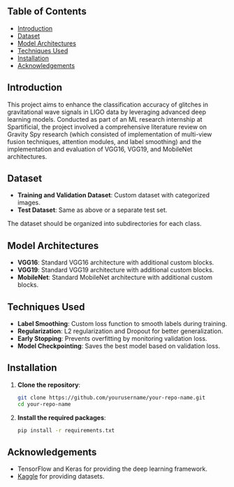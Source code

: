 ## Table of Contents

  - [Introduction](#introduction)
  - [Dataset](#dataset)
  - [Model Architectures](#model-architectures)
  - [Techniques Used](#techniques-used)
  - [Installation](#installation)
  - [Acknowledgements](#acknowledgements)

## Introduction

This project aims to enhance the classification accuracy of glitches in gravitational wave signals in LIGO data by leveraging advanced deep learning models. Conducted as part of an ML research internship at Spartificial, the project involved a comprehensive literature review on Gravity Spy research (which consisted of implementation of multi-view fusion techniques, attention modules, and label smoothing) and the implementation and evaluation of VGG16, VGG19, and MobileNet architectures.

## Dataset

- **Training and Validation Dataset**: Custom dataset with categorized images.
- **Test Dataset**: Same as above or a separate test set.

The dataset should be organized into subdirectories for each class.

## Model Architectures

- **VGG16**: Standard VGG16 architecture with additional custom blocks.
- **VGG19**: Standard VGG19 architecture with additional custom blocks.
- **MobileNet**: Standard MobileNet architecture with additional custom blocks.

## Techniques Used

- **Label Smoothing**: Custom loss function to smooth labels during training.
- **Regularization**: L2 regularization and Dropout for better generalization.
- **Early Stopping**: Prevents overfitting by monitoring validation loss.
- **Model Checkpointing**: Saves the best model based on validation loss.

## Installation

1. **Clone the repository**:
    ```sh
    git clone https://github.com/yourusername/your-repo-name.git
    cd your-repo-name
    ```

2. **Install the required packages**:
    ```sh
    pip install -r requirements.txt
    ```

## Acknowledgements

- TensorFlow and Keras for providing the deep learning framework.
- [Kaggle](https://www.kaggle.com/) for providing datasets.
